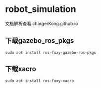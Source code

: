 # robot_simulation
文档解析查看
chargerKong.github.io

## 下载gazebo_ros_pkgs
```
sudo apt install ros-foxy-gazebo-ros-pkgs
```

## 下载xacro
```
sudo apt install ros-foxy-xacro
```

